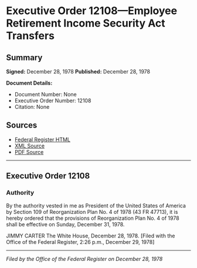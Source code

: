 # Executive Order 12108—Employee Retirement Income Security Act Transfers

## Summary

**Signed:** December 28, 1978
**Published:** December 28, 1978

**Document Details:**
- Document Number: None
- Executive Order Number: 12108
- Citation: None

## Sources
- [Federal Register HTML](https://www.presidency.ucsb.edu/documents/executive-order-12108-employee-retirement-income-security-act-transfers)
- [XML Source](None)
- [PDF Source](None)

---

## Executive Order 12108

### Authority

By the authority vested in me as President of the United States of America by Section 109 of Reorganization Plan No. 4 of 1978 (43 FR 47713), it is hereby ordered that the provisions of Reorganization Plan No. 4 of 1978 shall be effective on Sunday, December 31, 1978.

JIMMY CARTER
The White House,
December 28, 1978.
[Filed with the Office of the Federal Register, 2:26 p.m., December 29, 1978]

---

*Filed by the Office of the Federal Register on December 28, 1978*
